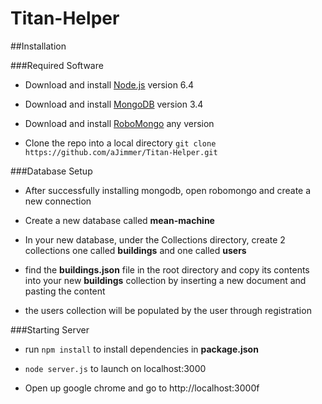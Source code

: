 # Titan-Helper

##Installation

###Required Software

- Download and install [Node.js](https://nodejs.org/en/download/) version 6.4

- Download and install [MongoDB](https://www.mongodb.com/download-center#community) version 3.4

- Download and install [RoboMongo](https://robomongo.org/download) any version

- Clone the repo into a local directory `git clone https://github.com/aJimmer/Titan-Helper.git`

###Database Setup

- After successfully installing mongodb, open robomongo and create a new connection

- Create a new database called **mean-machine**

- In your new database, under the Collections directory, create 2 collections one called **buildings** and one called **users**

- find the **buildings.json** file in the root directory and copy its contents into your new **buildings** collection by inserting a new document and pasting the content

- the users collection will be populated by the user through registration

###Starting Server

- run `npm install` to install dependencies in **package.json**

- `node server.js` to launch on localhost:3000

- Open up google chrome and go to http://localhost:3000f